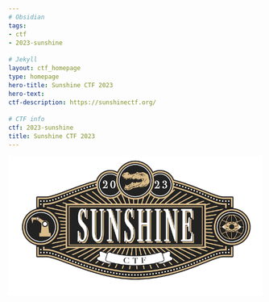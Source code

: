```yaml
---
# Obsidian
tags:
- ctf
- 2023-sunshine

# Jekyll
layout: ctf_homepage
type: homepage
hero-title: Sunshine CTF 2023
hero-text:
ctf-description: https://sunshinectf.org/

# CTF info
ctf: 2023-sunshine
title: Sunshine CTF 2023
---
```

![Logo](attachments/logo.png)
